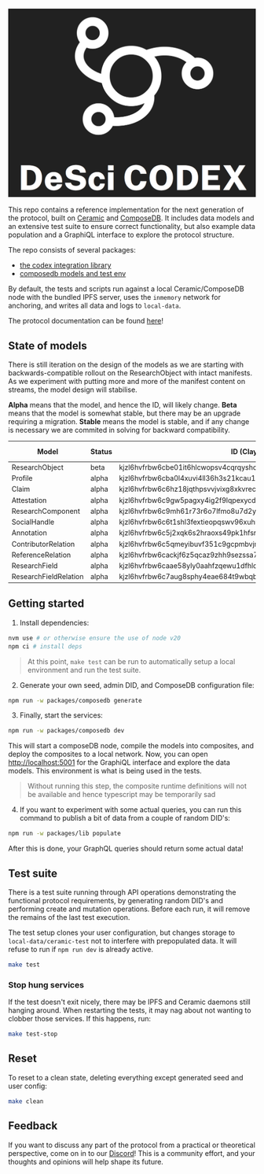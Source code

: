 ![DeSci Codex logotype](./codex.png)

This repo contains a reference implementation for the next generation of the protocol, built on [Ceramic](https://ceramic.network/) and [ComposeDB](https://composedb.js.org/docs/0.5.x/introduction). It includes data models and an extensive test suite to ensure correct functionality, but also example data population and a GraphiQL interface to explore the protocol structure.

The repo consists of several packages:
- [the codex integration library](./packages/lib/README.md)
- [composedb models and test env](./packages/composedb/README.md)


By default, the tests and scripts run against a local Ceramic/ComposeDB node with the bundled IPFS server, uses the `inmemory` network for anchoring, and writes all data and logs to `local-data`.

The protocol documentation can be found [here](https://codex.desci.com)!

## State of models
There is still iteration on the design of the models as we are starting with backwards-compatible rollout on the ResearchObject with intact manifests. As we experiment with putting more and more of the manifest content on streams, the model design will stabilise.

**Alpha** means that the model, and hence the ID, will likely change.
**Beta** means that the model is somewhat stable, but there may be an upgrade requiring a migration.
**Stable** means the model is stable, and if any change is necessary we are commited in solving for backward compatibility.

| Model                 | Status | ID (Clay)                                                       | ID (Mainnet) |
|-----------------------|--------|-----------------------------------------------------------------|--------------|
| ResearchObject        | beta   | kjzl6hvfrbw6cbe01it6hlcwopsv4cqrqysho4f1xd7rtqxew9yag3x2wxczhz0 | N/A          |
| Profile               | alpha  | kjzl6hvfrbw6cba0l4xuvi4ll36h3s21kcau1wpq51ha6k8ttc8yw5kzx2g40in | N/A          |
| Claim                 | alpha  | kjzl6hvfrbw6c6hz18jqthpsvvjvixg8xkvrec10l5nbwqc67vi6lvhgkc7j0ti | N/A          |
| Attestation           | alpha  | kjzl6hvfrbw6c9gw5pagxy4ig2f9lqpexycdl5lq9jfy11itm38f3nco4ud8699 | N/A          |
| ResearchComponent     | alpha  | kjzl6hvfrbw6c9mh61r73r6o7lfmo8u7d2ygka8yqgwn4wwtl45xsv51uds87dh | N/A          |
| SocialHandle          | alpha  | kjzl6hvfrbw6c6t1shl3fextieopqswv96xuhmfh4c3h66eqj3zx3ivddg9axq2 | N/A          |
| Annotation            | alpha  | kjzl6hvfrbw6c5j2xqk6s2hraoxs49pk1hfsrj6ht5tqmqhwupqarjvafx9l6n6 | N/A          |
| ContributorRelation   | alpha  | kjzl6hvfrbw6c5qmeyibuvf351c9gcpmbvjmclzgz74wwskd8pr3jzuy8anvz1h | N/A          |
| ReferenceRelation     | alpha  | kjzl6hvfrbw6cackjf6z5qcaz9zhh9sezssa7usx4r9rc7to5xowogxr3ssbpor | N/A          |
| ResearchField         | alpha  | kjzl6hvfrbw6caae58yly0aahfzqewu1dfhlc00042i08wg4anar5xj7lbahzz8 | N/A          |
| ResearchFieldRelation | alpha  | kjzl6hvfrbw6c7aug8sphy4eae684t9wbqb5g15r0grssurt51sllba689318co | N/A          |


## Getting started

1. Install dependencies:

```bash
nvm use # or otherwise ensure the use of node v20
npm ci # install deps
```

> At this point, `make test` can be run to automatically setup a local environment and run the test suite.

2. Generate your own seed, admin DID, and ComposeDB configuration file:

```bash
npm run -w packages/composedb generate
```

3. Finally, start the services:

```bash
npm run -w packages/composedb dev
```

This will start a composeDB node, compile the models into composites, and deploy the composites to a local network. Now, you can open [http://localhost:5001](http://localhost:5001) for the GraphiQL interface and explore the data models. This environment is what is being used in the tests.

> Without running this step, the composite runtime definitions will not be available and hence typescript may be temporarily sad

4. If you want to experiment with some actual queries, you can run this command to publish a bit of data from a couple of random DID's:

```bash
npm run -w packages/lib populate
```

After this is done, your GraphQL queries should return some actual data!


## Test suite

There is a test suite running through API operations demonstrating the functional protocol requirements, by generating random DID's and performing create and mutation operations. Before each run, it will remove the remains of the last test execution.

The test setup clones your user configuration, but changes storage to `local-data/ceramic-test` not to interfere with prepopulated data. It will refuse to run if `npm run dev` is already active.

```bash
make test
```

### Stop hung services
If the test doesn't exit nicely, there may be IPFS and Ceramic daemons still hanging around. When restarting the tests, it may nag about not wanting to clobber those services. If this happens, run:

```bash
make test-stop
```

## Reset

To reset to a clean state, deleting everything except generated seed and user config:

```bash
make clean
```

## Feedback

If you want to discuss any part of the protocol from a practical or theoretical perspective, come on in to our [Discord](https://discord.gg/A5P9fgB5Cf)! This is a community effort, and your thoughts and opinions will help shape its future.
